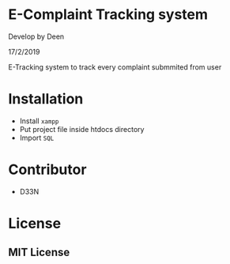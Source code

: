 # E-Complaint Tracking system


Develop by Deen


17/2/2019


E-Tracking system to track every complaint submmited from user

# Installation

- Install `xampp`
- Put project file inside htdocs directory
- Import `SQL`

# Contributor
- D33N

# License 
## MIT License
